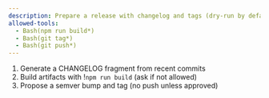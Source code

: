 ```yaml
---
description: Prepare a release with changelog and tags (dry-run by default)
allowed-tools:
  - Bash(npm run build*)
  - Bash(git tag*)
  - Bash(git push*)
---
```

1) Generate a CHANGELOG fragment from recent commits
2) Build artifacts with !`npm run build` (ask if not allowed)
3) Propose a semver bump and tag (no push unless approved)
